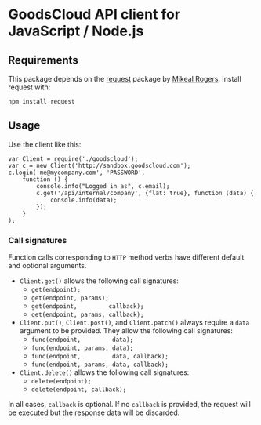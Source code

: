 # GoodsCloud API client for JavaScript / Node.js

## Requirements

This package depends on the [request](https://github.com/mikeal/request) package by [Mikeal Rogers](https://github.com/mikeal). Install request with:

    npm install request

## Usage

Use the client like this:

```
var Client = require('./goodscloud');
var c = new Client('http://sandbox.goodscloud.com');
c.login('me@mycompany.com', 'PASSWORD',
    function () {
        console.info("Logged in as", c.email);
        c.get('/api/internal/company', {flat: true}, function (data) {
            console.info(data);
        });
    }
);
```

### Call signatures

Function calls corresponding to `HTTP` method verbs have different default and optional arguments.

 * `Client.get()` allows the following call signatures:
    * `get(endpoint);`
    * `get(endpoint, params);`
    * `get(endpoint,         callback);`
    * `get(endpoint, params, callback);`
 * `Client.put()`, `Client.post()`, and `Client.patch()` always require a `data` argument to be provided. They allow the following call signatures:
    * `func(endpoint,         data);`
    * `func(endpoint, params, data);`
    * `func(endpoint,         data, callback);`
    * `func(endpoint, params, data, callback);`
 * `Client.delete()` allows the following call signatures:
    * `delete(endpoint);`
    * `delete(endpoint, callback);`

In all cases, `callback` is optional. If no `callback` is provided, the request will be executed but the response data will be discarded.

